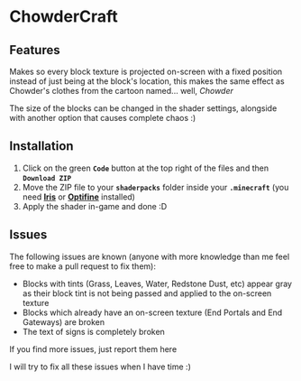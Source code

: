 # ChowderCraft

## Features
Makes so every block texture is projected on-screen with a fixed position instead of just being at the block's location, this makes the same effect as Chowder's clothes from the cartoon named... well, *Chowder*

The size of the blocks can be changed in the shader settings, alongside with another option that causes complete chaos :)

## Installation
1. Click on the green **`Code`** button at the top right of the files and then **`Download ZIP`**
2. Move the ZIP file to your **`shaderpacks`** folder inside your **`.minecraft`** (you need **[Iris](https://www.irisshaders.dev/)** or **[Optifine](https://optifine.net/home)** installed)
3. Apply the shader in-game and done :D

## Issues
The following issues are known (anyone with more knowledge than me feel free to make a pull request to fix them):
 - Blocks with tints (Grass, Leaves, Water, Redstone Dust, etc) appear gray as their block tint is not being passed and applied to the on-screen texture
 - Blocks which already have an on-screen texture (End Portals and End Gateways) are broken
 - The text of signs is completely broken

If you find more issues, just report them here

I will try to fix all these issues when I have time :)
